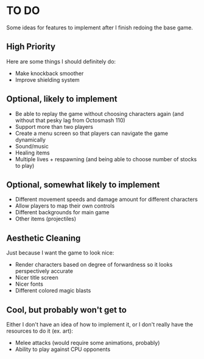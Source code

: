 # TO DO
Some ideas for features to implement after I finish redoing the base game.

## High Priority
Here are some things I should definitely do:
* Make knockback smoother
* Improve shielding system

## Optional, likely to implement
* Be able to replay the game without choosing characters again (and without that pesky lag from Octosmash 110)
* Support more than two players
* Create a menu screen so that players can navigate the game dynamically
* Sound/music
* Healing items
* Multiple lives + respawning (and being able to choose number of stocks to play)

 ## Optional, somewhat likely to implement
* Different movement speeds and damage amount for different characters
* Allow players to map their own controls
* Different backgrounds for main game
* Other items (projectiles)

## Aesthetic Cleaning
Just because I want the game to look nice:
* Render characters based on degree of forwardness so it looks perspectively accurate
* Nicer title screen
* Nicer fonts
* Different colored magic blasts

## Cool, but probably won't get to
Either I don't have an idea of how to implement it, or I don't really have the resources to do it (ex. art):
* Melee attacks (would require some animations, probably)
* Ability to play against CPU opponents